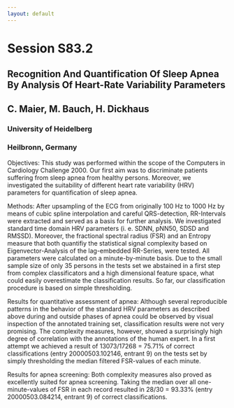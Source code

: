 ```yaml
---
layout: default
---
```


# Session S83.2

## Recognition And Quantification Of Sleep Apnea By Analysis Of Heart-Rate Variability Parameters
## C. Maier, M. Bauch, H. Dickhaus

### University of Heidelberg
### Heilbronn, Germany

Objectives: This study was performed within the scope of the Computers
in Cardiology Challenge 2000. Our first aim was to discriminate
patients suffering from sleep apnea from healthy persons. Moreover, we
investigated the suitability of different heart rate variability (HRV)
parameters for quantification of sleep apnea.

Methods: After upsampling of the ECG from originally 100 Hz to 1000 Hz
by means of cubic spline interpolation and careful QRS-detection,
RR-Intervals were extracted and served as a basis for further
analysis. We investigated standard time domain HRV parameters (i. e.
SDNN, pNN50, SDSD and RMSSD). Moreover, the fractional spectral radius
(FSR) and an Entropy measure that both quantifiy the statistical
signal complexity based on Eigenvector-Analysis of the lag-embedded
RR-Series, were tested. All parameters were calculated on a
minute-by-minute basis. Due to the small sample size of only 35
persons in the tests set we abstained in a first step from complex
classificators and a high dimensional feature space, what could easily
overestimate the classification results. So far, our classification
procedure is based on simple thresholding.

Results for quantitative assessment of apnea: Although several
reproducible patterns in the behavior of the standard HRV parameters
as described above during and outside phases of apnea could be
observed by visual inspection of the annotated training set,
classification results were not very promising. The complexity
measures, however, showed a surprisingly high degree of correlation
with the annotations of the human expert. In a first attempt we
achieved a result of 13073/17268 = 75.71% of correct classifications
(entry 20000503.102146, entrant 9) on the tests set by simply
thresholding the median filtered FSR-values of each minute.

Results for apnea screening: Both complexity measures also proved as
excellently suited for apnea screening. Taking the median over all
one-minute-values of FSR in each record resulted in 28/30 = 93.33%
(entry 20000503.084214, entrant 9) of correct classifications.
